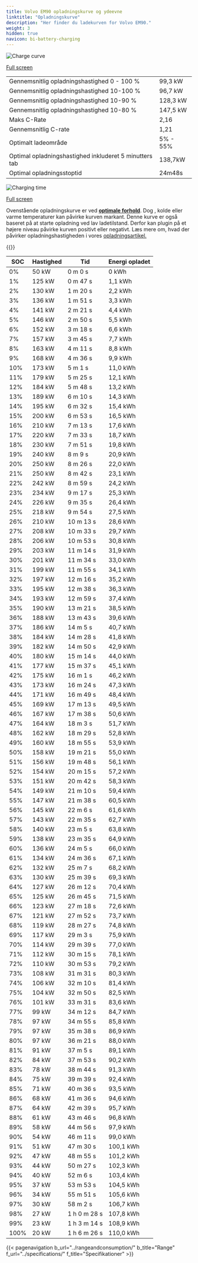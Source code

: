 ```yaml
---
title: Volvo EM90 opladningskurve og ydeevne
linktitle: "Opladningskurve"
description: "Her finder du ladekurven for Volvo EM90."
weight: 3
hidden: true
navicon: bi-battery-charging
---
```

<!-- markdownlint-disable MD033 -->
<img src="/images/models/volvo/em90/em90/chargingcurve.svg" alt="Charge curve" class="img-fluid">

[Full screen](/images/models/volvo/em90/em90/chargingcurve.svg)


<table class="table table-striped border">
<tbody>
<tr>
<td>Gennemsnitlig opladningshastighed 0 - 100 %</td><td>99,3 kW</td>
</tr>
<tr>
<td>Gennemsnitlig opladningshastighed 10-100 %</td><td>96,7 kW</td>
</tr>
<tr>
<td>Gennemsnitlig opladningshastighed 10-90 %</td><td>128,3 kW</td>
</tr>
<tr>
<td>Gennemsnitlig opladningshastighed 10-80 %</td><td>147,5 kW</td>
</tr>
<tr>
<td>Maks C-Rate</td><td>2,16</td>
</tr>
<tr>
<td>Gennemsnitlig C-rate</td><td>1,21</td>
</tr>
<tr>
<td>Optimalt ladeområde</td><td>5% - 55%</td>
</tr>
<tr>
<td>Optimal opladningshastighed inkluderet 5 minutters tab</td><td>138,7kW</td>
</tr>
<tr>
<td>Optimal opladningsstoptid</td><td>24m48s</td>
</tr>
</tbody>
</table>
<img src="/images/models/volvo/em90/em90/chargingtime.svg" alt="Charging time" class="img-fluid">

[Full screen](/images/models/volvo/em90/em90/chargingtime.svg)


Ovenstående opladningskurve er ved **[optimale forhold](../../../../../technology/battery/charging/#temperatur)**. Dog , kolde eller varme temperaturer kan påvirke kurven markant. Denne kurve er også baseret på at starte opladning ved lav ladetilstand. Derfor kan plugin på et højere niveau påvirke kurven positivt eller negativt. Læs mere om, hvad der påvirker opladningshastigheden i vores [opladningsartikel.](../../../../../technology/battery/charging/)


{{<evkxdisplayaddarticle />}}
<table class="table table-striped border">
<thead>
<tr><th>SOC</th><th>Hastighed</th><th>Tid</th><th>Energi opladet</th></tr>
</thead>
<tbody>
<tr>
<td>0%</td><td>50 kW</td><td> 0 m 0 s </td><td>0 kWh </td>
</tr>
<tr>
<td>1%</td><td>125 kW</td><td> 0 m 47 s </td><td>1,1 kWh </td>
</tr>
<tr>
<td>2%</td><td>130 kW</td><td> 1 m 20 s </td><td>2,2 kWh </td>
</tr>
<tr>
<td>3%</td><td>136 kW</td><td> 1 m 51 s </td><td>3,3 kWh </td>
</tr>
<tr>
<td>4%</td><td>141 kW</td><td> 2 m 21 s </td><td>4,4 kWh </td>
</tr>
<tr>
<td>5%</td><td>146 kW</td><td> 2 m 50 s </td><td>5,5 kWh </td>
</tr>
<tr>
<td>6%</td><td>152 kW</td><td> 3 m 18 s </td><td>6,6 kWh </td>
</tr>
<tr>
<td>7%</td><td>157 kW</td><td> 3 m 45 s </td><td>7,7 kWh </td>
</tr>
<tr>
<td>8%</td><td>163 kW</td><td> 4 m 11 s </td><td>8,8 kWh </td>
</tr>
<tr>
<td>9%</td><td>168 kW</td><td> 4 m 36 s </td><td>9,9 kWh </td>
</tr>
<tr>
<td>10%</td><td>173 kW</td><td> 5 m 1 s </td><td>11,0 kWh </td>
</tr>
<tr>
<td>11%</td><td>179 kW</td><td> 5 m 25 s </td><td>12,1 kWh </td>
</tr>
<tr>
<td>12%</td><td>184 kW</td><td> 5 m 48 s </td><td>13,2 kWh </td>
</tr>
<tr>
<td>13%</td><td>189 kW</td><td> 6 m 10 s </td><td>14,3 kWh </td>
</tr>
<tr>
<td>14%</td><td>195 kW</td><td> 6 m 32 s </td><td>15,4 kWh </td>
</tr>
<tr>
<td>15%</td><td>200 kW</td><td> 6 m 53 s </td><td>16,5 kWh </td>
</tr>
<tr>
<td>16%</td><td>210 kW</td><td> 7 m 13 s </td><td>17,6 kWh </td>
</tr>
<tr>
<td>17%</td><td>220 kW</td><td> 7 m 33 s </td><td>18,7 kWh </td>
</tr>
<tr>
<td>18%</td><td>230 kW</td><td> 7 m 51 s </td><td>19,8 kWh </td>
</tr>
<tr>
<td>19%</td><td>240 kW</td><td> 8 m 9 s </td><td>20,9 kWh </td>
</tr>
<tr>
<td>20%</td><td>250 kW</td><td> 8 m 26 s </td><td>22,0 kWh </td>
</tr>
<tr>
<td>21%</td><td>250 kW</td><td> 8 m 42 s </td><td>23,1 kWh </td>
</tr>
<tr>
<td>22%</td><td>242 kW</td><td> 8 m 59 s </td><td>24,2 kWh </td>
</tr>
<tr>
<td>23%</td><td>234 kW</td><td> 9 m 17 s </td><td>25,3 kWh </td>
</tr>
<tr>
<td>24%</td><td>226 kW</td><td> 9 m 35 s </td><td>26,4 kWh </td>
</tr>
<tr>
<td>25%</td><td>218 kW</td><td> 9 m 54 s </td><td>27,5 kWh </td>
</tr>
<tr>
<td>26%</td><td>210 kW</td><td> 10 m 13 s </td><td>28,6 kWh </td>
</tr>
<tr>
<td>27%</td><td>208 kW</td><td> 10 m 33 s </td><td>29,7 kWh </td>
</tr>
<tr>
<td>28%</td><td>206 kW</td><td> 10 m 53 s </td><td>30,8 kWh </td>
</tr>
<tr>
<td>29%</td><td>203 kW</td><td> 11 m 14 s </td><td>31,9 kWh </td>
</tr>
<tr>
<td>30%</td><td>201 kW</td><td> 11 m 34 s </td><td>33,0 kWh </td>
</tr>
<tr>
<td>31%</td><td>199 kW</td><td> 11 m 55 s </td><td>34,1 kWh </td>
</tr>
<tr>
<td>32%</td><td>197 kW</td><td> 12 m 16 s </td><td>35,2 kWh </td>
</tr>
<tr>
<td>33%</td><td>195 kW</td><td> 12 m 38 s </td><td>36,3 kWh </td>
</tr>
<tr>
<td>34%</td><td>193 kW</td><td> 12 m 59 s </td><td>37,4 kWh </td>
</tr>
<tr>
<td>35%</td><td>190 kW</td><td> 13 m 21 s </td><td>38,5 kWh </td>
</tr>
<tr>
<td>36%</td><td>188 kW</td><td> 13 m 43 s </td><td>39,6 kWh </td>
</tr>
<tr>
<td>37%</td><td>186 kW</td><td> 14 m 5 s </td><td>40,7 kWh </td>
</tr>
<tr>
<td>38%</td><td>184 kW</td><td> 14 m 28 s </td><td>41,8 kWh </td>
</tr>
<tr>
<td>39%</td><td>182 kW</td><td> 14 m 50 s </td><td>42,9 kWh </td>
</tr>
<tr>
<td>40%</td><td>180 kW</td><td> 15 m 14 s </td><td>44,0 kWh </td>
</tr>
<tr>
<td>41%</td><td>177 kW</td><td> 15 m 37 s </td><td>45,1 kWh </td>
</tr>
<tr>
<td>42%</td><td>175 kW</td><td> 16 m 1 s </td><td>46,2 kWh </td>
</tr>
<tr>
<td>43%</td><td>173 kW</td><td> 16 m 24 s </td><td>47,3 kWh </td>
</tr>
<tr>
<td>44%</td><td>171 kW</td><td> 16 m 49 s </td><td>48,4 kWh </td>
</tr>
<tr>
<td>45%</td><td>169 kW</td><td> 17 m 13 s </td><td>49,5 kWh </td>
</tr>
<tr>
<td>46%</td><td>167 kW</td><td> 17 m 38 s </td><td>50,6 kWh </td>
</tr>
<tr>
<td>47%</td><td>164 kW</td><td> 18 m 3 s </td><td>51,7 kWh </td>
</tr>
<tr>
<td>48%</td><td>162 kW</td><td> 18 m 29 s </td><td>52,8 kWh </td>
</tr>
<tr>
<td>49%</td><td>160 kW</td><td> 18 m 55 s </td><td>53,9 kWh </td>
</tr>
<tr>
<td>50%</td><td>158 kW</td><td> 19 m 21 s </td><td>55,0 kWh </td>
</tr>
<tr>
<td>51%</td><td>156 kW</td><td> 19 m 48 s </td><td>56,1 kWh </td>
</tr>
<tr>
<td>52%</td><td>154 kW</td><td> 20 m 15 s </td><td>57,2 kWh </td>
</tr>
<tr>
<td>53%</td><td>151 kW</td><td> 20 m 42 s </td><td>58,3 kWh </td>
</tr>
<tr>
<td>54%</td><td>149 kW</td><td> 21 m 10 s </td><td>59,4 kWh </td>
</tr>
<tr>
<td>55%</td><td>147 kW</td><td> 21 m 38 s </td><td>60,5 kWh </td>
</tr>
<tr>
<td>56%</td><td>145 kW</td><td> 22 m 6 s </td><td>61,6 kWh </td>
</tr>
<tr>
<td>57%</td><td>143 kW</td><td> 22 m 35 s </td><td>62,7 kWh </td>
</tr>
<tr>
<td>58%</td><td>140 kW</td><td> 23 m 5 s </td><td>63,8 kWh </td>
</tr>
<tr>
<td>59%</td><td>138 kW</td><td> 23 m 35 s </td><td>64,9 kWh </td>
</tr>
<tr>
<td>60%</td><td>136 kW</td><td> 24 m 5 s </td><td>66,0 kWh </td>
</tr>
<tr>
<td>61%</td><td>134 kW</td><td> 24 m 36 s </td><td>67,1 kWh </td>
</tr>
<tr>
<td>62%</td><td>132 kW</td><td> 25 m 7 s </td><td>68,2 kWh </td>
</tr>
<tr>
<td>63%</td><td>130 kW</td><td> 25 m 39 s </td><td>69,3 kWh </td>
</tr>
<tr>
<td>64%</td><td>127 kW</td><td> 26 m 12 s </td><td>70,4 kWh </td>
</tr>
<tr>
<td>65%</td><td>125 kW</td><td> 26 m 45 s </td><td>71,5 kWh </td>
</tr>
<tr>
<td>66%</td><td>123 kW</td><td> 27 m 18 s </td><td>72,6 kWh </td>
</tr>
<tr>
<td>67%</td><td>121 kW</td><td> 27 m 52 s </td><td>73,7 kWh </td>
</tr>
<tr>
<td>68%</td><td>119 kW</td><td> 28 m 27 s </td><td>74,8 kWh </td>
</tr>
<tr>
<td>69%</td><td>117 kW</td><td> 29 m 3 s </td><td>75,9 kWh </td>
</tr>
<tr>
<td>70%</td><td>114 kW</td><td> 29 m 39 s </td><td>77,0 kWh </td>
</tr>
<tr>
<td>71%</td><td>112 kW</td><td> 30 m 15 s </td><td>78,1 kWh </td>
</tr>
<tr>
<td>72%</td><td>110 kW</td><td> 30 m 53 s </td><td>79,2 kWh </td>
</tr>
<tr>
<td>73%</td><td>108 kW</td><td> 31 m 31 s </td><td>80,3 kWh </td>
</tr>
<tr>
<td>74%</td><td>106 kW</td><td> 32 m 10 s </td><td>81,4 kWh </td>
</tr>
<tr>
<td>75%</td><td>104 kW</td><td> 32 m 50 s </td><td>82,5 kWh </td>
</tr>
<tr>
<td>76%</td><td>101 kW</td><td> 33 m 31 s </td><td>83,6 kWh </td>
</tr>
<tr>
<td>77%</td><td>99 kW</td><td> 34 m 12 s </td><td>84,7 kWh </td>
</tr>
<tr>
<td>78%</td><td>97 kW</td><td> 34 m 55 s </td><td>85,8 kWh </td>
</tr>
<tr>
<td>79%</td><td>97 kW</td><td> 35 m 38 s </td><td>86,9 kWh </td>
</tr>
<tr>
<td>80%</td><td>97 kW</td><td> 36 m 21 s </td><td>88,0 kWh </td>
</tr>
<tr>
<td>81%</td><td>91 kW</td><td> 37 m 5 s </td><td>89,1 kWh </td>
</tr>
<tr>
<td>82%</td><td>84 kW</td><td> 37 m 53 s </td><td>90,2 kWh </td>
</tr>
<tr>
<td>83%</td><td>78 kW</td><td> 38 m 44 s </td><td>91,3 kWh </td>
</tr>
<tr>
<td>84%</td><td>75 kW</td><td> 39 m 39 s </td><td>92,4 kWh </td>
</tr>
<tr>
<td>85%</td><td>71 kW</td><td> 40 m 36 s </td><td>93,5 kWh </td>
</tr>
<tr>
<td>86%</td><td>68 kW</td><td> 41 m 36 s </td><td>94,6 kWh </td>
</tr>
<tr>
<td>87%</td><td>64 kW</td><td> 42 m 39 s </td><td>95,7 kWh </td>
</tr>
<tr>
<td>88%</td><td>61 kW</td><td> 43 m 46 s </td><td>96,8 kWh </td>
</tr>
<tr>
<td>89%</td><td>58 kW</td><td> 44 m 56 s </td><td>97,9 kWh </td>
</tr>
<tr>
<td>90%</td><td>54 kW</td><td> 46 m 11 s </td><td>99,0 kWh </td>
</tr>
<tr>
<td>91%</td><td>51 kW</td><td> 47 m 30 s </td><td>100,1 kWh </td>
</tr>
<tr>
<td>92%</td><td>47 kW</td><td> 48 m 55 s </td><td>101,2 kWh </td>
</tr>
<tr>
<td>93%</td><td>44 kW</td><td> 50 m 27 s </td><td>102,3 kWh </td>
</tr>
<tr>
<td>94%</td><td>40 kW</td><td> 52 m 6 s </td><td>103,4 kWh </td>
</tr>
<tr>
<td>95%</td><td>37 kW</td><td> 53 m 53 s </td><td>104,5 kWh </td>
</tr>
<tr>
<td>96%</td><td>34 kW</td><td> 55 m 51 s </td><td>105,6 kWh </td>
</tr>
<tr>
<td>97%</td><td>30 kW</td><td> 58 m 2 s </td><td>106,7 kWh </td>
</tr>
<tr>
<td>98%</td><td>27 kW</td><td>1 h 0 m 28 s </td><td>107,8 kWh </td>
</tr>
<tr>
<td>99%</td><td>23 kW</td><td>1 h 3 m 14 s </td><td>108,9 kWh </td>
</tr>
<tr>
<td>100%</td><td>20 kW</td><td>1 h 6 m 26 s </td><td>110,0 kWh </td>
</tr>
</tbody>
</table>


{{< pagenavigation b_url="../rangeandconsumption/" b_title="Range" f_url="../specifications/" f_title="Specifikationer" >}}
